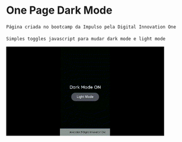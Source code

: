 # One Page Dark Mode

    Página criada no bootcamp da Impulso pela Digital Innovation One

    Simples toggles javascript para mudar dark mode e light mode

![alt](/assets/img/darkmode.gif)
